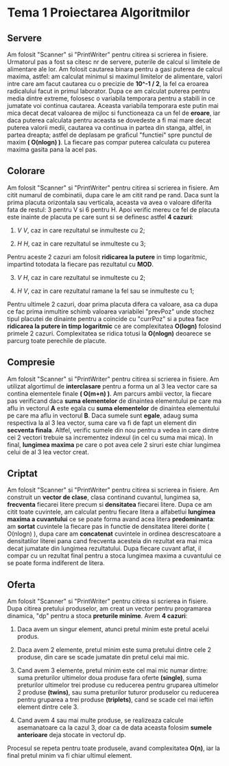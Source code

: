 # Tema 1 Proiectarea Algoritmilor

## Servere

Am folosit "Scanner" si "PrintWriter" pentru citirea si scrierea in fisiere. Urmatorul pas a fost
sa citesc nr de servere, puterile de calcul si limitele de alimentare ale lor. Am folosit cautarea
binara pentru a gasi puterea de calcul maxima, astfel: am calculat minimul si maximul  limitelor
de  alimentare, valori intre care am facut cautarea cu o precizie de **10^-1 / 2**, la fel ca eroarea
radicalului facut in primul laborator. Dupa ce am calculat puterea pentru  media dintre extreme,
folosesc o variabila temporara pentru a stabili in ce jumatate voi continua cautarea. Aceasta
variabila temporara este putin mai mica decat decat valoarea de mijloc si functioneaza ca un fel de
**eroare**, iar daca puterea calculata pentru aceasta se dovedeste a fi mai mare decat puterea valorii
medii, cautarea va continua in partea din stanga, altfel, in partea dreapta; astfel de deplasam pe
graficul "functiei" spre punctul de maxim **( O(nlogn) )**. La fiecare pas compar puterea calculata cu
puterea maxima gasita pana la acel pas.

## Colorare

Am folosit "Scanner" si "PrintWriter" pentru citirea si scrierea in fisiere. Am citit numarul de
combinatii, dupa care le am citit rand pe rand. Daca sunt la prima placuta orizontala sau verticala,
aceasta va avea o valoare diferita fata de restul: 3 pentru V si 6 pentru H. Apoi verific mereu ce
fel de placuta este inainte de placuta pe care sunt si se definesc astfel **4 cazuri**:

1. _V V_, caz in care rezultatul se inmulteste cu 2;

2. _H H_, caz in care rezultatul se inmulteste cu 3;

Pentru aceste 2 cazuri am folosit **ridicarea la putere** in timp logaritmic, impartind totodata
la fiecare pas rezultatul cu **MOD**.

3. _V H_, caz in care rezultatul se inmulteste cu 2;

4. _H V_, caz in care rezultatul ramane la fel sau se inmulteste cu 1;

Pentru ultimele 2 cazuri, doar prima placuta difera ca valoare, asa ca dupa ce fac prima inmultire
schimb valoarea variabilei "prevPoz" unde stochez tipul placutei de dinainte pentru a coincide cu "currPoz"
si a putea face **ridicarea la putere in timp logaritmic** ce are complexitatea **O(logn)** folosind primele
2 cazuri. Complexitatea se ridica totusi la **O(nlogn)** deoarece se parcurg toate perechile de placute.

## Compresie

Am folosit "Scanner" si "PrintWriter" pentru citirea si scrierea in fisiere. Am utilizat algortimul
de **interclasare** pentru a forma un al 3 lea vector care sa contina elementele finale **( O(m+n) )**.
Am parcurs ambii vector, la fiecare pas verificand daca **suma elementelor** de dinaintea elementului
pe care ma aflu in vectorul **A** este egala cu **suma elementelor** de dinaintea elementului pe care
ma aflu in vectorul **B**. Daca sumele sunt **egale**, adaug suma respectiva la al 3 lea vector, suma
care va fi de fapt un element din **secventa finala**. Altfel, verific sumele din nou pentru a vedea in
care dintre cei 2 vectori trebuie sa incrementez indexul (in cel cu suma mai mica). In final,
**lungimea maxima** pe care o pot avea cele 2 siruri este chiar lungimea celui de al 3 lea vector creat.

## Criptat

Am folosit "Scanner" si "PrintWriter" pentru citirea si scrierea in fisiere. Am construit un
**vector de clase**, clasa continand cuvantul, lungimea sa, **frecventa** fiecarei litere precum
si **densitatea** fiecarei litere. Dupa ce am citit toate cuvintele, am calculat pentru fiecare
litera a alfabetlui **lungimea maxima a cuvantului** ce se poate forma avand acea litera **predominanta**:
am **sortat** cuvintele  la fiecare pas in functie de densitatea literei dorite ( O(nlogn) ), dupa
care am **concatenat** cuvintele in ordinea descrescatoare a densitatilor literei pana cand frecventa
acesteia din rezultat era mai mica decat jumatate din lungimea rezultatului. Dupa fiecare cuvant
aflat, il compar cu un rezultat final pentru a stoca lungimea maxima a cuvantului ce se poate forma
indiferent de litera.

## Oferta

Am folosit "Scanner" si "PrintWriter" pentru citirea si scrierea in fisiere. Dupa citirea pretului
produselor, am creat un vector pentru programarea dinamica, "dp" pentru a stoca **preturile minime**.
Avem **4 cazuri**: 

1. Daca avem un singur element, atunci pretul minim este pretul acelui produs.

2. Daca avem 2 elemente, pretul minim este suma pretului dintre cele 2 produse, din care se scade
jumatate din pretul celui mai mic.

3. Cand avem 3 elemente, pretul minim este cel mai mic numar dintre: suma preturilor ultimelor doua
produse fara oferte **(single)**, suma preturilor ultimelor trei produse cu reducerea pentru
gruparea ultimelor 2 produse **(twins)**, sau suma preturilor tuturor produselor cu reducerea
pentru gruparea a trei produse **(triplets)**, cand se scade cel mai ieftin element dintre cele 3.

4. Cand avem 4 sau mai multe produse, se realizeaza calcule asemanatoare ca la cazul 3, doar ca de
data aceasta folosim **sumele anterioare** deja stocate in vectorul dp.

Procesul se repeta pentru toate produsele, avand complexitatea **O(n)**, iar la final pretul minim va
fi chiar ultimul element.